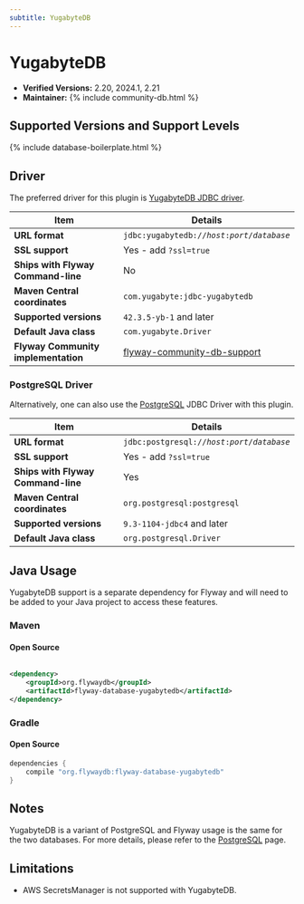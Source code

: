 ```yaml
---
subtitle: YugabyteDB
---
```

# YugabyteDB
- **Verified Versions:** 2.20, 2024.1, 2.21
- **Maintainer:** {% include community-db.html %}

## Supported Versions and Support Levels

{% include database-boilerplate.html %}

## Driver
The preferred driver for this plugin is [YugabyteDB JDBC driver](https://github.com/yugabyte/pgjdbc).

| Item                                | Details                                                                                                                   |
| ----------------------------------- | ------------------------------------------------------------------------------------------------------------------------- |
| **URL format**                      | <code>jdbc:yugabytedb://<i>host</i>:<i>port</i>/<i>database</i></code>                                                    |
| **SSL support**                     | Yes - add `?ssl=true`                                                                                                     |
| **Ships with Flyway Command-line**  | No                                                                                                                        |
| **Maven Central coordinates**       | `com.yugabyte:jdbc-yugabytedb`                                                                                            |
| **Supported versions**              | `42.3.5-yb-1` and later                                                                                                   |
| **Default Java class**              | `com.yugabyte.Driver`                                                                                                     |
| **Flyway Community implementation** | [flyway-community-db-support](https://github.com/flyway/flyway-community-db-support/tree/main/flyway-database-yugabytedb) |


### PostgreSQL Driver
Alternatively, one can also use the [PostgreSQL](<Database Driver Reference/PostgreSQL Database>) JDBC Driver with this plugin.

| Item                               | Details                                                                |
| ---------------------------------- | ---------------------------------------------------------------------- |
| **URL format**                     | <code>jdbc:postgresql://<i>host</i>:<i>port</i>/<i>database</i></code> |
| **SSL support**                    | Yes - add `?ssl=true`                                                  |
| **Ships with Flyway Command-line** | Yes                                                                    |
| **Maven Central coordinates**      | `org.postgresql:postgresql`                                            |
| **Supported versions**             | `9.3-1104-jdbc4` and later                                             |
| **Default Java class**             | `org.postgresql.Driver`                                                |

## Java Usage

YugabyteDB support is a separate dependency for Flyway and will need to be added to your Java project to access these features.

### Maven
#### Open Source

```xml

<dependency>
    <groupId>org.flywaydb</groupId>
    <artifactId>flyway-database-yugabytedb</artifactId>
</dependency>
```

### Gradle
#### Open Source

```groovy
dependencies {
    compile "org.flywaydb:flyway-database-yugabytedb"
}
```

## Notes

YugabyteDB is a variant of PostgreSQL and Flyway usage is the same for the two databases. For more details, 
please refer to the [PostgreSQL](<Database Driver Reference/postgresql-database>) page.

## Limitations

- AWS SecretsManager is not supported with YugabyteDB.
